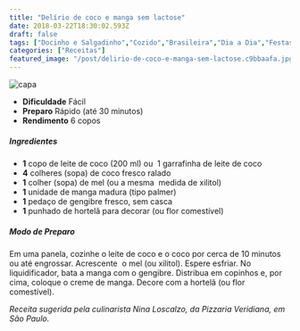 ```yaml
---
title: "Delírio de coco e manga sem lactose"
date: 2018-03-22T18:30:02.593Z
draft: false
tags: ["Docinho e Salgadinho","Cozido","Brasileira","Dia a Dia","Festas","Leve e Saudável","Alimentação saudável","Receitas","Receitas com frutas","Receitas simples e fáceis"]
categories: ["Receitas"]
featured_image: "/post/delirio-de-coco-e-manga-sem-lactose.c9bbaafa.jpg"
---
```


![capa](/post/delirio-de-coco-e-manga-sem-lactose.c9bbaafa.jpg)

*   **Dificuldade** Fácil
*   **Preparo** Rápido (até 30 minutos)
*   **Rendimento** 6 copos

##### Ingredientes

*   **1** copo de leite de coco (200 ml) ou  1 garrafinha de leite de coco
*   **4** colheres (sopa) de coco fresco ralado
*   **1** colher (sopa) de mel (ou a mesma  medida de xilitol)
*   **1** unidade de manga madura (tipo palmer) 
*   **1** pedaço de gengibre fresco, sem casca
*   **1** punhado de hortelã para decorar (ou flor comestível)

##### Modo de Preparo

Em uma panela, cozinhe o leite de coco e o coco por cerca de 10 minutos ou até engrossar. Acrescente  o mel (ou xilitol). Espere esfriar. No liquidificador, bata a manga com o gengibre. Distribua em copinhos e, por cima, coloque o creme de manga. Decore com a hortelã (ou flor comestível).

_Receita sugerida pela culinarista Nina Loscalzo, da Pizzaria Veridiana, em São Paulo._
